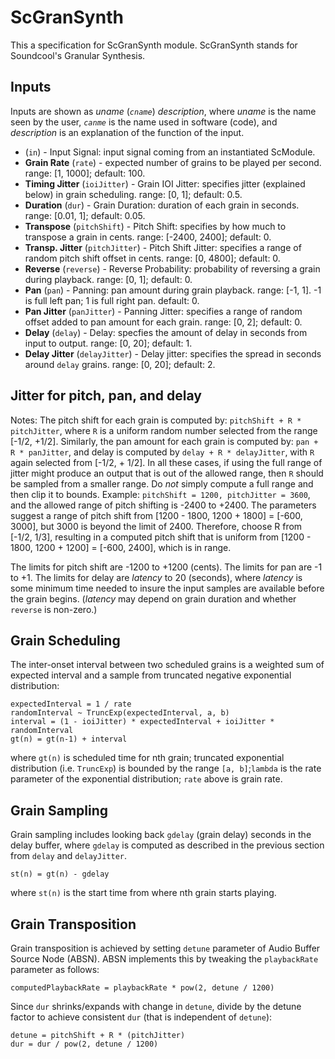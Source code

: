 # ScGranSynth

This a specification for ScGranSynth module. ScGranSynth stands for Soundcool's Granular Synthesis.

## Inputs
Inputs are shown as *uname* (*`cname`*) *description*, where *uname* is the name seen by the user, *`canme`* is the name used in software (code), and *description* is an explanation of the function of the input.
* (`in`) - Input Signal: input signal coming from an instantiated ScModule.
* **Grain Rate** (`rate`) - expected number of grains to be played per second. range: [1, 1000]; default: 100.
* **Timing Jitter** (`ioiJitter`) - Grain IOI Jitter: specifies jitter (explained below) in grain scheduling. range: [0, 1]; default: 0.5.
* **Duration** (`dur`) - Grain Duration: duration of each grain in seconds. range: [0.01, 1]; default: 0.05.
* **Transpose** (`pitchShift`) - Pitch Shift: specifies by how much to transpose a grain in cents. range: [-2400, 2400]; default: 0.
* **Transp. Jitter** (`pitchJitter`) - Pitch Shift Jitter: specifies a range of random pitch shift offset in cents. range: [0, 4800]; default: 0.
* **Reverse** (`reverse`) - Reverse Probability: probability of reversing a grain during playback. range: [0, 1]; default: 0.
* **Pan** (`pan`) - Panning: pan amount during grain playback. range: [-1, 1]. -1 is full left pan; 1 is full right pan. default: 0.
* **Pan Jitter** (`panJitter`) - Panning Jitter: specifies a range of random offset added to pan amount for each grain. range: [0, 2]; default: 0.
* **Delay** (`delay`) - Delay: specfies the amount of delay in seconds from input to output. range: [0, 20]; default: 1.
* **Delay Jitter** (`delayJitter`) - Delay jitter: specifies the spread in seconds around `delay` grains. range: [0, 20]; default: 2.

## Jitter for pitch, pan, and delay
Notes: The pitch shift for each grain is computed by: `pitchShift + R * pitchJitter`, where `R` is a uniform random number selected from the range [-1/2, +1/2]. Similarly, the pan amount for each grain is computed by: `pan + R * panJitter`, and delay is computed by `delay + R * delayJitter`, with `R` again selected from [-1/2, + 1/2]. In all these cases, if using the full range of jitter might produce an output that is out of the allowed range, then `R` should be sampled from a smaller range. Do *not* simply compute a full range and then clip it to bounds. Example: `pitchShift = 1200, pitchJitter = 3600`, and the allowed range of pitch shifting is -2400 to +2400. The parameters suggest a range of pitch shift from [1200 - 1800, 1200 + 1800] = [-600, 3000], but 3000 is beyond the limit of 2400. Therefore, choose R from [-1/2, 1/3], resulting in a computed pitch shift that is uniform from [1200 - 1800, 1200 + 1200] = [-600, 2400], which is in range.

The limits for pitch shift are -1200 to +1200 (cents). The limits for pan are -1 to +1. The limits for delay are *latency* to 20 (seconds), where *latency* is some minimum time needed to insure the input samples are available before the grain begins. (*latency* may depend on grain duration and whether `reverse` is non-zero.)

## Grain Scheduling
The inter-onset interval between two scheduled grains is a weighted sum of expected interval and a sample from truncated negative exponential distribution:
```
expectedInterval = 1 / rate
randomInterval ~ TruncExp(expectedInterval, a, b)
interval = (1 - ioiJitter) * expectedInterval + ioiJitter * randomInterval
gt(n) = gt(n-1) + interval
```
where `gt(n)` is scheduled time for nth grain; truncated exponential distribution (i.e. `TruncExp`) is bounded 
by the range `[a, b]`;`lambda` is the rate parameter of the exponential distribution; `rate` above is grain rate.

## Grain Sampling
Grain sampling includes looking back `gdelay` (grain delay) seconds in the delay buffer, where `gdelay` is computed as described in the previous section from `delay` and `delayJitter`.
```
st(n) = gt(n) - gdelay
```
where `st(n)` is the start time from where nth grain starts playing. 

## Grain Transposition
Grain transposition is achieved by setting `detune` parameter of Audio Buffer Source Node (ABSN). ABSN implements this by tweaking the `playbackRate` parameter as follows:
```
computedPlaybackRate = playbackRate * pow(2, detune / 1200)
```
Since `dur` shrinks/expands with change in `detune`, divide by the detune factor to achieve consistent `dur` (that is independent of `detune`):
```
detune = pitchShift + R * (pitchJitter)
dur = dur / pow(2, detune / 1200)
```
